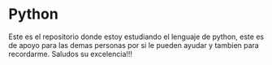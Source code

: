 # Python
Este es el repositorio donde estoy estudiando el lenguaje de python, este es de apoyo para las demas personas por si le pueden ayudar y 
tambien para recordarme.
Saludos su excelencia!!!
